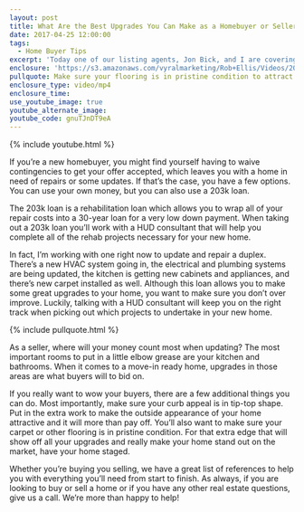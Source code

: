 ```yaml
---
layout: post
title: What Are the Best Upgrades You Can Make as a Homebuyer or Seller?
date: 2017-04-25 12:00:00
tags:
  - Home Buyer Tips
excerpt: 'Today one of our listing agents, Jon Bick, and I are covering which repairs and improvements you should make to your home both as a new homebuyer or a seller in today’s market.'
enclosure: 'https://s3.amazonaws.com/vyralmarketing/Rob+Ellis/Videos/2017/What+Are+the+Best+Upgrades+You+Can+Make+as+a+Homebuyer+or+Seller%253F+-+Central+Ohio+Real+Estate+Agent.mp4'
pullquote: Make sure your flooring is in pristine condition to attract buyers.
enclosure_type: video/mp4
enclosure_time:
use_youtube_image: true
youtube_alternate_image:
youtube_code: gnuTJnDT9eA
---
```



{% include youtube.html %}

If you’re a new homebuyer, you might find yourself having to waive contingencies to get your offer accepted, which leaves you with a home in need of repairs or some updates. If that’s the case, you have a few options. You can use your own money, but you can also use a 203k loan.

The 203k loan is a rehabilitation loan which allows you to wrap all of your repair costs into a 30-year loan for a very low down payment. When taking out a 203k loan you’ll work with a HUD consultant that will help you complete all of the rehab projects necessary for your new home.

In fact, I’m working with one right now to update and repair a duplex. There’s a new HVAC system going in, the electrical and plumbing systems are being updated, the kitchen is getting new cabinets and appliances, and there’s new carpet installed as well. Although this loan allows you to make some great upgrades to your home, you want to make sure you don’t over improve. Luckily, talking with a HUD consultant will keep you on the right track when picking out which projects to undertake in your new home.

{% include pullquote.html %}

As a seller, where will your money count most when updating? The most important rooms to put in a little elbow grease are your kitchen and bathrooms. When it comes to a move-in ready home, upgrades in those areas are what buyers will to bid on.

If you really want to wow your buyers, there are a few additional things you can do. Most importantly, make sure your curb appeal is in tip-top shape. Put in the extra work to make the outside appearance of your home attractive and it will more than pay off. You’ll also want to make sure your carpet or other flooring is in pristine condition. For that extra edge that will show off all your upgrades and really make your home stand out on the market, have your home staged.

Whether you’re buying you selling, we have a great list of references to help you with everything you’ll need from start to finish. As always, if you are looking to buy or sell a home or if you have any other real estate questions, give us a call. We’re more than happy to help!